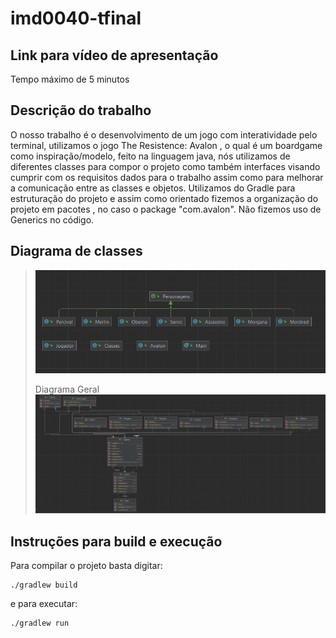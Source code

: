 # imd0040-tfinal

## Link para vídeo de apresentação

 Tempo máximo de 5 minutos

## Descrição do trabalho

 O nosso trabalho é o desenvolvimento de um jogo com interatividade pelo terminal, utilizamos o jogo The Resistence: 
 Avalon , o qual é um boardgame como inspiração/modelo, feito na linguagem java, nós utilizamos de diferentes classes
 para compor o projeto como também interfaces visando cumprir com os requisitos dados para o trabalho
 assim como para melhorar a comunicação entre as classes e objetos. Utilizamos do Gradle para estruturação do projeto 
 e assim como orientado fizemos a organização do projeto em pacotes , no caso o package "com.avalon". Não fizemos uso
 de Generics no código.

## Diagrama de classes
> ![img.png](img.png)
> 
> Diagrama Geral
> ![img_1.png](img_1.png)

## Instruções para build e execução

Para compilar o projeto basta digitar:
``` 
./gradlew build
```
e para executar: 
```
./gradlew run
```